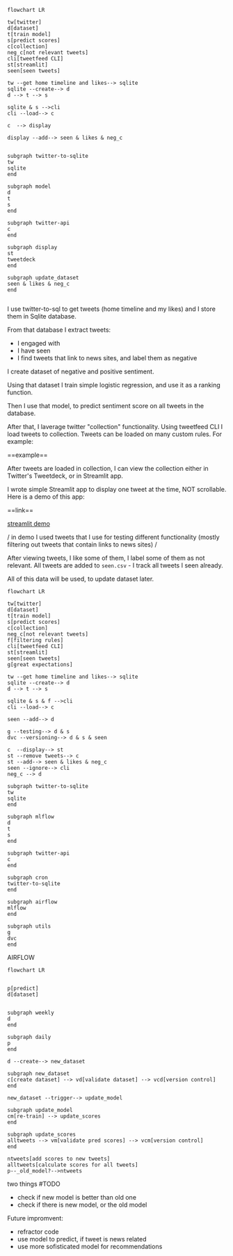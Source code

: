 ```mermaid
flowchart LR

tw[twitter]
d[dataset]
t[train model]
s[predict scores]
c[collection]
neg_c[not relevant tweets]
cli[tweetfeed CLI]
st[streamlit]
seen[seen tweets]

tw --get home timeline and likes--> sqlite
sqlite --create--> d
d --> t --> s 

sqlite & s -->cli
cli --load--> c

c  --> display

display --add--> seen & likes & neg_c


subgraph twitter-to-sqlite
tw
sqlite
end

subgraph model
d
t
s
end

subgraph twitter-api
c
end

subgraph display
st
tweetdeck
end

subgraph update_dataset
seen & likes & neg_c
end


```

I use twitter-to-sql to get tweets (home timeline and my likes) and I store them in Sqlite database.

From that database I extract tweets:
- I engaged with
- I have seen
- I find tweets that link to news sites, and label them as negative

I create dataset of negative and positive sentiment. 

Using that dataset I train simple logistic regression, and use it as a ranking function.

Then I use that model, to predict sentiment score on all tweets in the database. 

After that, I laverage twitter "collection" functionality. Using tweetfeed CLI I load tweets to collection. Tweets can be loaded on many custom rules. For example:

==example==

After tweets are loaded in collection, I can view the collection either in Twitter's Tweetdeck, or in Streamlit app. 

I wrote simple Streamlit app to display one tweet at the time, NOT scrollable. Here is a demo of this app: 

==link==

[streamlit demo](https://gsajko-tweetfeed-st-app-add5rq.streamlitapp.com/)

/ in demo I used tweets that I use for testing different functionality (mostly filtering out tweets that contain links to news sites) /

After viewing tweets, I like some of them, I label some of them as not relevant. All tweets are added to `seen.csv` - I track all tweets I seen already.

All of this data will be used, to update dataset later.


```mermaid
flowchart LR

tw[twitter]
d[dataset]
t[train model]
s[predict scores]
c[collection]
neg_c[not relevant tweets]
f[filtering rules]
cli[tweetfeed CLI]
st[streamlit]
seen[seen tweets]
g[great expectations]

tw --get home timeline and likes--> sqlite
sqlite --create--> d
d --> t --> s 

sqlite & s & f -->cli
cli --load--> c

seen --add--> d

g --testing--> d & s
dvc --versioning--> d & s & seen

c  --display--> st
st --remove tweets--> c
st --add--> seen & likes & neg_c
seen --ignore--> cli
neg_c --> d

subgraph twitter-to-sqlite
tw
sqlite
end

subgraph mlflow
d
t
s
end

subgraph twitter-api
c
end

subgraph cron
twitter-to-sqlite
end

subgraph airflow
mlflow
end

subgraph utils
g
dvc
end

```

AIRFLOW


```mermaid
flowchart LR


p[predict]
d[dataset]


subgraph weekly
d
end

subgraph daily
p
end

d --create--> new_dataset

subgraph new_dataset
c[create dataset] --> vd[validate dataset] --> vcd[version control]
end

new_dataset --trigger--> update_model

subgraph update_model
cm[re-train] --> update_scores
end

subgraph update_scores
alltweets --> vm[validate pred scores] --> vcm[version control]
end

ntweets[add scores to new tweets]
alltweets[calculate scores for all tweets]
p--_old_model?-->ntweets
```


two things #TODO
- check if new model is better than old one
- check if there is new model, or the old model



Future impromvent:
- refractor code
- use model to predict, if tweet is news related
- use more sofisticated model for recommendations